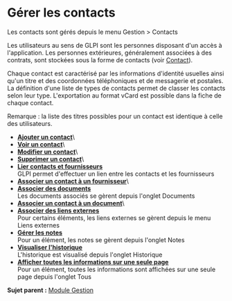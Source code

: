 Gérer les contacts
==================

Les contacts sont gérés depuis le menu Gestion \> Contacts

Les utilisateurs au sens de GLPI sont les personnes disposant d'un accès
à l'application. Les personnes extérieures, généralement associées à des
contrats, sont stockées sous la forme de contacts (voir
[Contact](glossary/contact.html)).

Chaque contact est caractérisé par les informations d'identité usuelles
ainsi qu'un titre et des coordonnées téléphoniques et de messagerie et
postales. La définition d'une liste de types de contacts permet de
classer les contacts selon leur type. L'exportation au format vCard est
possible dans la fiche de chaque contact.

Remarque : la liste des titres possibles pour un contact est identique à
celle des utilisateurs.

-   **[Ajouter un contact](../glpi/management_contact_t_create.html)**\
-   **[Voir un contact](../glpi/management_contact_t_read.html)**\
-   **[Modifier un contact](../glpi/management_contact_t_update.html)**\
-   **[Supprimer un
    contact](../glpi/management_contact_t_delete.html)**\
-   **[Lier contacts et
    fournisseurs](../glpi/management_contact_supplier.html)**\
     GLPI permet d'effectuer un lien entre les contacts et les
    fournisseurs
-   **[Associer un contact à un
    fournisseur](../glpi/management_contact_t_linktosupplier.html)**\
-   **[Associer des documents](../glpi/inventory_document.html)**\
     Les documents associés se gèrent depuis l'onglet Documents
-   **[Associer un contact à un
    document](../glpi/management_contact_t_linktodocument.html)**\
-   **[Associer des liens externes](../glpi/inventory_link.html)**\
     Pour certains éléments, les liens externes se gèrent depuis le menu
    Liens externes
-   **[Gérer les notes](../glpi/notes.html)**\
     Pour un élément, les notes se gèrent depuis l'onglet Notes
-   **[Visualiser l'historique](../glpi/inventory_log.html)**\
     L'historique est visualisé depuis l'onglet Historique
-   **[Afficher toutes les informations sur une seule
    page](../glpi/inventory_all.html)**\
     Pour un élément, toutes les informations sont affichées sur une
    seule page depuis l'onglet Tous

**Sujet parent :** [Module
Gestion](../glpi/management.html "Le module Gestion permet aux utilisateurs de gérer les contacts, les fournisseurs, les budgets, les contrats et les documents")
